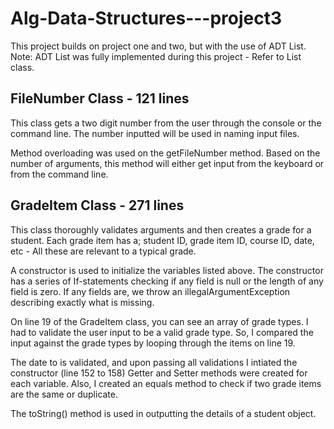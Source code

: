 # Alg-Data-Structures---project3
This project builds on project one and two, but with the use of ADT List. Note: ADT List was fully implemented during this project - Refer to List class.

## FileNumber Class - 121 lines
This  class gets a two digit number from the user through the console or the command line.
The number inputted will be used in naming input files.

Method overloading was used on the getFileNumber method. Based on the number of arguments, this 
method will either get input from the keyboard or from the command line.

## GradeItem Class - 271 lines
This class thoroughly validates arguments and then creates a grade for a student.
Each grade item has a; student ID, grade item ID, course ID, date, etc - All these are
relevant to a typical grade.

A constructor is used to initialize the variables listed above. The constructor has a series
of If-statements checking if any field is null or the length of any field is zero. If any fields are,
we throw an illegalArgumentException describing exactly what is missing.

On line 19 of the GradeItem class, you can see an array of grade types. I had to validate the user
input to be a valid grade type. So, I compared the input against the grade types by looping through
the items on line 19.

The date to is validated, and upon passing all validations I intiated the constructor (line 152 to 158)
Getter and Setter methods were created for each variable. Also, I created an equals method to check
if two grade items are the same or duplicate. 

The toString() method is used in outputting the details of a student object.
